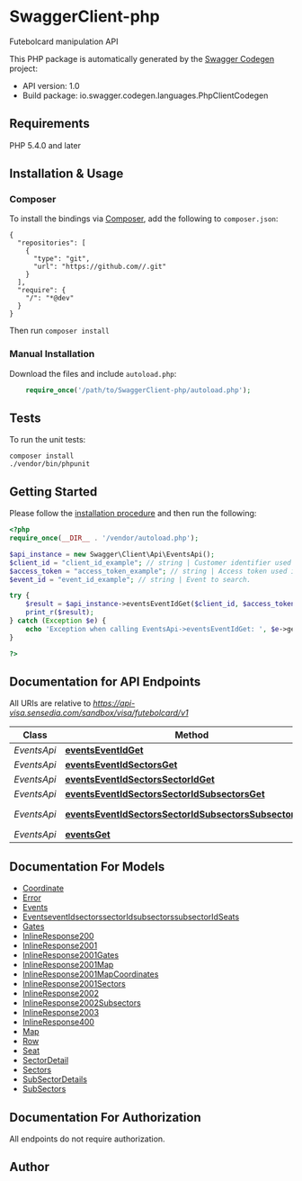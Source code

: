 # SwaggerClient-php
Futebolcard manipulation API

This PHP package is automatically generated by the [Swagger Codegen](https://github.com/swagger-api/swagger-codegen) project:

- API version: 1.0
- Build package: io.swagger.codegen.languages.PhpClientCodegen

## Requirements

PHP 5.4.0 and later

## Installation & Usage
### Composer

To install the bindings via [Composer](http://getcomposer.org/), add the following to `composer.json`:

```
{
  "repositories": [
    {
      "type": "git",
      "url": "https://github.com//.git"
    }
  ],
  "require": {
    "/": "*@dev"
  }
}
```

Then run `composer install`

### Manual Installation

Download the files and include `autoload.php`:

```php
    require_once('/path/to/SwaggerClient-php/autoload.php');
```

## Tests

To run the unit tests:

```
composer install
./vendor/bin/phpunit
```

## Getting Started

Please follow the [installation procedure](#installation--usage) and then run the following:

```php
<?php
require_once(__DIR__ . '/vendor/autoload.php');

$api_instance = new Swagger\Client\Api\EventsApi();
$client_id = "client_id_example"; // string | Customer identifier used for authentication.
$access_token = "access_token_example"; // string | Access token used in the authentication.
$event_id = "event_id_example"; // string | Event to search.

try {
    $result = $api_instance->eventsEventIdGet($client_id, $access_token, $event_id);
    print_r($result);
} catch (Exception $e) {
    echo 'Exception when calling EventsApi->eventsEventIdGet: ', $e->getMessage(), PHP_EOL;
}

?>
```

## Documentation for API Endpoints

All URIs are relative to *https://api-visa.sensedia.com/sandbox/visa/futebolcard/v1*

Class | Method | HTTP request | Description
------------ | ------------- | ------------- | -------------
*EventsApi* | [**eventsEventIdGet**](docs/Api/EventsApi.md#eventseventidget) | **GET** /events/{eventId} | 
*EventsApi* | [**eventsEventIdSectorsGet**](docs/Api/EventsApi.md#eventseventidsectorsget) | **GET** /events/{eventId}/sectors | 
*EventsApi* | [**eventsEventIdSectorsSectorIdGet**](docs/Api/EventsApi.md#eventseventidsectorssectoridget) | **GET** /events/{eventId}/sectors/{sectorId} | 
*EventsApi* | [**eventsEventIdSectorsSectorIdSubsectorsGet**](docs/Api/EventsApi.md#eventseventidsectorssectoridsubsectorsget) | **GET** /events/{eventId}/sectors/{sectorId}/subsectors | 
*EventsApi* | [**eventsEventIdSectorsSectorIdSubsectorsSubsectorIdGet**](docs/Api/EventsApi.md#eventseventidsectorssectoridsubsectorssubsectoridget) | **GET** /events/{eventId}/sectors/{sectorId}/subsectors/{subsectorId} | 
*EventsApi* | [**eventsGet**](docs/Api/EventsApi.md#eventsget) | **GET** /events | 


## Documentation For Models

 - [Coordinate](docs/Model/Coordinate.md)
 - [Error](docs/Model/Error.md)
 - [Events](docs/Model/Events.md)
 - [EventseventIdsectorssectorIdsubsectorssubsectorIdSeats](docs/Model/EventseventIdsectorssectorIdsubsectorssubsectorIdSeats.md)
 - [Gates](docs/Model/Gates.md)
 - [InlineResponse200](docs/Model/InlineResponse200.md)
 - [InlineResponse2001](docs/Model/InlineResponse2001.md)
 - [InlineResponse2001Gates](docs/Model/InlineResponse2001Gates.md)
 - [InlineResponse2001Map](docs/Model/InlineResponse2001Map.md)
 - [InlineResponse2001MapCoordinates](docs/Model/InlineResponse2001MapCoordinates.md)
 - [InlineResponse2001Sectors](docs/Model/InlineResponse2001Sectors.md)
 - [InlineResponse2002](docs/Model/InlineResponse2002.md)
 - [InlineResponse2002Subsectors](docs/Model/InlineResponse2002Subsectors.md)
 - [InlineResponse2003](docs/Model/InlineResponse2003.md)
 - [InlineResponse400](docs/Model/InlineResponse400.md)
 - [Map](docs/Model/Map.md)
 - [Row](docs/Model/Row.md)
 - [Seat](docs/Model/Seat.md)
 - [SectorDetail](docs/Model/SectorDetail.md)
 - [Sectors](docs/Model/Sectors.md)
 - [SubSectorDetails](docs/Model/SubSectorDetails.md)
 - [SubSectors](docs/Model/SubSectors.md)


## Documentation For Authorization

 All endpoints do not require authorization.


## Author




